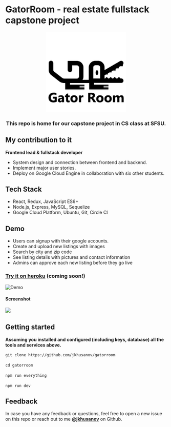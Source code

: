 # GatorRoom - real estate fullstack capstone project

<p align="center">
  <a href="https://gatorroom.herokuapp.com">
    <img alt="GatorRoom" src="client/public/gatrorroom.png" width="250">
  </a>
</p>

<h3 align="center">
  This repo is home for our capstone project in CS class at SFSU.
</h3>

## My contribution to it

**Frontend lead & fullstack developer**

- System design and connection between frontend and backend.
- Implement major user stories.
- Deploy on Google Cloud Engine in collaboration with six other students.

## Tech Stack

- React, Redux, JavaScript ES6+
- Node.js, Express, MySQL, Sequelize
- Google Cloud Platform, Ubuntu, Git, Circle CI

## Demo

- Users can signup with their google accounts.
- Create and upload new listings with images
- Search by city and zip code
- See listing details with pictures and contact information
- Admins can approve each new listing before they go live

### [Try it on heroku](https://gatorroom.herokuapp.com) (coming soon!)

![Demo](https://github.com/jkhusanov/gatorroom/blob/master/Milestones/Demo/Demo.gif)

#### Screenshot

<img src="./Milestones/Demo/1.png">

## Getting started

**Assuming you installed and configured (including keys, database) all the tools and services above.**

```
git clone https://github.com/jkhusanov/gatorroom

cd gatorroom

npm run everything

npm run dev
```

## Feedback

In case you have any feedback or questions, feel free to open a new issue on this repo or reach out to me [**@jkhusanov**](https://github.com/jkhusanov) on Github.
